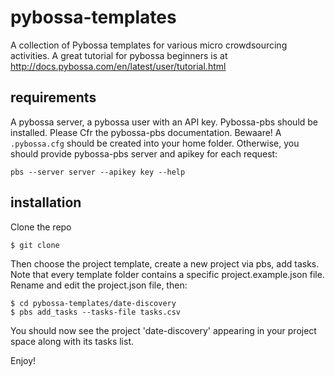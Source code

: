 # pybossa-templates
A collection of Pybossa templates for various micro crowdsourcing activities. A great tutorial for pybossa beginners is at http://docs.pybossa.com/en/latest/user/tutorial.html




requirements
---
A pybossa server, a pybossa user with an API key. Pybossa-pbs should be installed. Please Cfr the pybossa-pbs documentation.
Bewaare! A `.pybossa.cfg` should be created into your home folder. Otherwise, you should provide pybossa-pbs server and apikey for each request:
 
	pbs --server server --apikey key --help


installation
---
Clone the repo

	$ git clone

Then choose the project template, create a new project via pbs, add tasks. Note that every template folder contains a specific project.example.json file. Rename and edit the project.json file, then:

	$ cd pybossa-templates/date-discovery
	$ pbs add_tasks --tasks-file tasks.csv

You should now see the project 'date-discovery' appearing in your project space along with its tasks list.

Enjoy!

